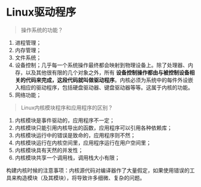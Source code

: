# Linux驱动程序







> 操作系统的功能？

1. 进程管理；
2. 内存管理；
3. 文件系统；
4. 设备控制；几乎每一个系统操作最终都会映射到物理设备上。除了处理器、内存，以及其他很有限的几个对象之外，所有 **设备控制操作都由与被控制设备相关的代码来完成，这段代码就叫做驱动程序**。内核必须为系统中的每件外设嵌入相应的驱动程序，包括硬盘驱动器、键盘驱动器等等。这属于内核的功能。
5. 网络功能；









> Linux内核模块程序和应用程序的区别？

1. 内核模块是事件驱动的，应用程序不一定；
2. 内核模块只能引用内核导出的函数，应用程序可以引用各种依赖库；
3. 内核模块运行中的错误是致命的，应用程序则不然；
4. 内核模块运行在内核空间里，应用程序运行在用户空间里；
5. 内核模块具有天然的并发性；
6. 内核模块共享一个调用栈，调用栈大小有限；













构建内核时候的注意事项：内核源代码对编译器作了大量假定，如果使用错误的工具来构造模块（及其模块），将导致许多细微、复杂的问题。